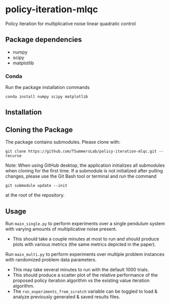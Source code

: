 # policy-iteration-mlqc
 Policy iteration for multiplicative noise linear quadratic control

## Package dependencies
- numpy
- scipy
- matplotlib


### Conda 

Run the package installation commands

```
conda install numpy scipy matplotlib
```

## Installation

## Cloning the Package
The package contains submodules. Please clone with:
```
git clone https://github.com/TSummersLab/policy-iteration-mlqc.git --recurse
```
Note: When using GitHub desktop, the application initializes all submodules when cloning for the first time.
If a submodule is not initialized after pulling changes, please use the Git Bash tool or terminal and run the command

```
git submodule update --init
```

at the root of the repository.

## Usage

Run `main_single.py` to perform experiments over a single pendulum system with varying amounts of multiplicative noise present. 
- This should take a couple minutes at most to run and should produce plots with various metrics (the same metrics depicted in the paper).

Run `main_multi.py` to perform experiments over multiple problem instances with randomized problem data parameters.
- This may take several minutes to run with the default 1000 trials.
- This should produce a scatter plot of the relative performance of the proposed policy iteration algorithm vs the existing value iteration algorithm.
- The `run_experiments_from_scratch` variable can be toggled to load & analyze previously generated & saved results files. 

